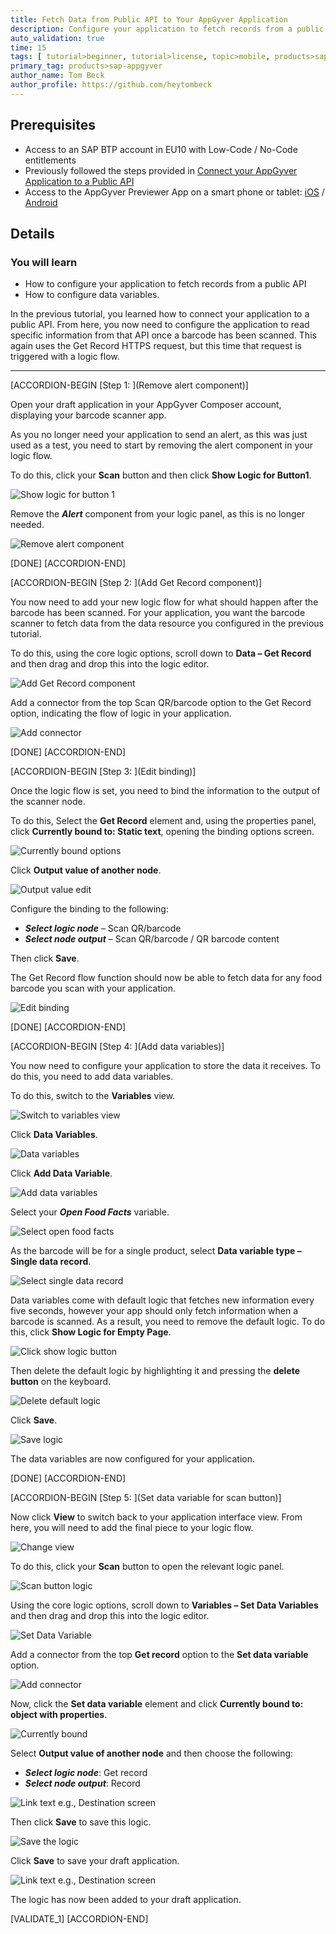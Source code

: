 ```yaml
---
title: Fetch Data from Public API to Your AppGyver Application
description: Configure your application to fetch records from a public API when a food item is scanned, using a Get Record command, which first needs to be configured.
auto_validation: true
time: 15
tags: [ tutorial>beginner, tutorial>license, topic>mobile, products>sap-business-technology-platform]
primary_tag: products>sap-appgyver
author_name: Tom Beck
author_profile: https://github.com/heytombeck
---
```


## Prerequisites
- Access to an SAP BTP account in EU10 with Low-Code / No-Code entitlements
- Previously followed the steps provided in [Connect your AppGyver Application to a Public API](appgyver-connect-publicapi)
- Access to the AppGyver Previewer App on a smart phone or tablet: [iOS](https://itunes.apple.com/us/app/appgyver/id1311492157) / [Android](https://play.google.com/store/apps/details?id=com.sap.appgyver.preview.release)

## Details
### You will learn
  - How to configure your application to fetch records from a public API
  - How to configure data variables.

In the previous tutorial, you learned how to connect your application to a public API. From here, you now need to configure the application to read specific information from that API once a barcode has been scanned. This again uses the Get Record HTTPS request, but this time that request is triggered with a logic flow.

---

[ACCORDION-BEGIN [Step 1: ](Remove alert component)]

Open your draft application in your AppGyver Composer account, displaying your barcode scanner app.

As you no longer need your application to send an alert, as this was just used as a test, you need to start by removing the alert component in your logic flow.

To do this, click your **Scan** button and then click **Show Logic for Button1**.

![Show logic for button 1](show_logic.png)

Remove the ***Alert*** component from your logic panel, as this is no longer needed.

![Remove alert component](alert_component.png)

[DONE]
[ACCORDION-END]

[ACCORDION-BEGIN [Step 2: ](Add Get Record component)]

You now need to add your new logic flow for what should happen after the barcode has been scanned. For your application, you want the barcode scanner to fetch data from the data resource you configured in the previous tutorial.

To do this, using the core logic options, scroll down to **Data – Get Record** and then drag and drop this into the logic editor.

![Add Get Record component](get_record.png)

Add a connector from the top Scan QR/barcode option to the Get Record option, indicating the flow of logic in your application.

![Add connector](add_connector.png)

[DONE]
[ACCORDION-END]


[ACCORDION-BEGIN [Step 3: ](Edit binding)]

Once the logic flow is set, you need to bind the information to the output of the scanner node.

To do this, Select the **Get Record** element and, using the properties panel, click **Currently bound to: Static text**, opening the binding options screen.

![Currently bound options](currently_bound.png)

Click **Output value of another node**.

![Output value edit](output_value_node.png)

Configure the binding to the following:

- ***Select logic node*** – Scan QR/barcode
- ***Select node output*** – Scan QR/barcode / QR barcode content

Then click **Save**.

The Get Record flow function should now be able to fetch data for any food barcode you scan with your application.

![Edit binding](edit_binding.png)

[DONE]
[ACCORDION-END]

[ACCORDION-BEGIN [Step 4: ](Add data variables)]

You now need to configure your application to store the data it receives. To do this, you need to add data variables.

To do this, switch to the **Variables** view.

![Switch to variables view](variables_view.png)

Click **Data Variables**.

![Data variables](data_variables.png)

Click **Add Data Variable**.

![Add data variables](add_data_variable.png)

Select your ***Open Food Facts*** variable.

![Select open food facts](open_food_facts.png)

As the barcode will be for a single product, select **Data variable type – Single data record**.

![Select single data record](single_data_record.png)

Data variables come with default logic that fetches new information every five seconds, however your app should only fetch information when a barcode is scanned. As a result, you need to remove the default logic. To do this, click **Show Logic for Empty Page**.

![Click show logic button](show_logic_empty.png)

Then delete the default logic by highlighting it and pressing the **delete button** on the keyboard.

![Delete default logic](delete_default_logic.png)

Click **Save**.

![Save logic](save_logic.png)

The data variables are now configured for your application.

[DONE]
[ACCORDION-END]

[ACCORDION-BEGIN [Step 5: ](Set data variable for scan button)]

Now click **View** to switch back to your application interface view. From here, you will need to add the final piece to your logic flow.

![Change view](change_view.png)

To do this, click your **Scan** button to open the relevant logic panel.

![Scan button logic](scan_button_logic.png)

Using the core logic options, scroll down to **Variables – Set Data Variables** and then drag and drop this into the logic editor.

![Set Data Variable](set_data_variable.png)

Add a connector from the top **Get record** option to the **Set data variable** option.

![Add connector](add_connector_options.png)

Now, click the **Set data variable** element and click **Currently bound to: object with properties**.

![Currently bound](currently_bound_option.png)

Select **Output value of another node** and then choose the following:

- ***Select logic node***: Get record
- ***Select node output***: Record

![Link text e.g., Destination screen](select_get_record.png)

Then click **Save** to save this logic.

![Save the logic](save_data_variable.png)

Click **Save** to save your draft application.

![Link text e.g., Destination screen](save_draft.png)

The logic has now been added to your draft application.

[VALIDATE_1]
[ACCORDION-END]

